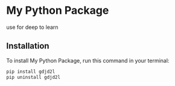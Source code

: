 # My Python Package

use for deep to learn

## Installation

To install My Python Package, run this command in your terminal:

```bash
pip install gdjd2l
pip uninstall gdjd2l
```
